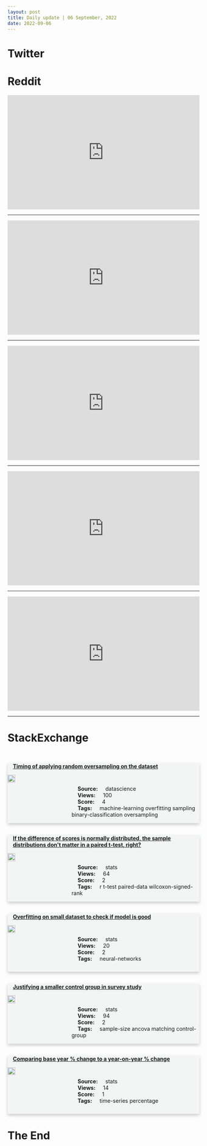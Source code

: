 ```yaml
---
layout: post
title: Daily update | 06 September, 2022
date: 2022-09-06
---
```


<script async src="https://platform.twitter.com/widgets.js" charset="utf-8"></script>


<script src='https://storage.ko-fi.com/cdn/scripts/overlay-widget.js'></script>
<script>
  kofiWidgetOverlay.draw('themldojo', {
    'type': 'floating-chat',
    'floating-chat.donateButton.text': 'Support me',
    'floating-chat.donateButton.background-color': '#f45d22',
    'floating-chat.donateButton.text-color': '#fff'
  });
</script>

# Twitter 

<blockquote class="twitter-tweet"><a href="https://twitter.com/nytimes/status/1566658658083262464"></a></blockquote>

<blockquote class="twitter-tweet"><a href="https://twitter.com/AJEnglish/status/1566607048577531905"></a></blockquote>

<blockquote class="twitter-tweet"><a href="https://twitter.com/KirkDBorne/status/1566614132719247365"></a></blockquote>

<blockquote class="twitter-tweet"><a href="https://twitter.com/EU_Commission/status/1566739303333502976"></a></blockquote>

<blockquote class="twitter-tweet"><a href="https://twitter.com/freeCodeCamp/status/1566743194137665537"></a></blockquote>

<blockquote class="twitter-tweet"><a href="https://twitter.com/DeepLearningAI_/status/1566803344072507393"></a></blockquote>

<blockquote class="twitter-tweet"><a href="https://twitter.com/huggingface/status/1566764278379585536"></a></blockquote>

<blockquote class="twitter-tweet"><a href="https://twitter.com/huggingface/status/1566795695394377729"></a></blockquote>

<blockquote class="twitter-tweet"><a href="https://twitter.com/arXiv_Daily/status/1566639101218291712"></a></blockquote>

<blockquote class="twitter-tweet"><a href="https://twitter.com/arXiv_Daily/status/1566805194016702464"></a></blockquote>

# Reddit 

<iframe id="reddit-embed" src="https://www.redditmedia.com/r/datascience/comments/x6i6w3/big_brain_time?ref_source=embed&amp;ref=share&amp;embed=true" sandbox="allow-scripts allow-same-origin allow-popups" style="border: none;" height="300" width="100%" scrolling="yes"></iframe>
<hr style="width:100%;text-align:left;margin-left:0">
<iframe id="reddit-embed" src="https://www.redditmedia.com/r/datascience/comments/x6ji1j/happy_meme_monday?ref_source=embed&amp;ref=share&amp;embed=true" sandbox="allow-scripts allow-same-origin allow-popups" style="border: none;" height="300" width="100%" scrolling="yes"></iframe>
<hr style="width:100%;text-align:left;margin-left:0">
<iframe id="reddit-embed" src="https://www.redditmedia.com/r/MachineLearning/comments/x6gppu/p_cozy_auto_texture_a_blender_addon_that_allows?ref_source=embed&amp;ref=share&amp;embed=true" sandbox="allow-scripts allow-same-origin allow-popups" style="border: none;" height="300" width="100%" scrolling="yes"></iframe>
<hr style="width:100%;text-align:left;margin-left:0">
<iframe id="reddit-embed" src="https://www.redditmedia.com/r/MachineLearning/comments/x6k5bm/n_stable_diffusion_image_variations_released?ref_source=embed&amp;ref=share&amp;embed=true" sandbox="allow-scripts allow-same-origin allow-popups" style="border: none;" height="300" width="100%" scrolling="yes"></iframe>
<hr style="width:100%;text-align:left;margin-left:0">
<iframe id="reddit-embed" src="https://www.redditmedia.com/r/dataengineering/comments/x6mbt3/whats_the_best_paid_courses_to_prepare_for_de_and?ref_source=embed&amp;ref=share&amp;embed=true" sandbox="allow-scripts allow-same-origin allow-popups" style="border: none;" height="300" width="100%" scrolling="yes"></iframe>
<hr style="width:100%;text-align:left;margin-left:0">

<style>
.card {
box-shadow: 0 4px 8px 0 rgba(0,0,0,0.2);
transition: 0.3s;
width: 100%;
background-color: #F3F4F4;
}
p{
    margin-left:  3em;
    padding-top: 1em;
}
.part2{
    display: grid;
    grid-template-columns: 1fr 3fr;
}
h4{
    margin: 1em;
}

.card:hover {
box-shadow: 0 8px 16px 0 rgba(0,0,0,0.2);
}
b {
padding: 2px 16px;
}
</style>
  
# StackExchange 


  <br>
  <div class="card">
  <h4><a href='https://datascience.stackexchange.com/questions/114101/timing-of-applying-random-oversampling-on-the-dataset'>Timing of applying random oversampling on the dataset</a></h4> 
  <div class="part2">
      <img src="https://cdn.sstatic.net/Sites/datascience/Img/apple-touch-icon@2.png?v=1c36463984b3" alt="Img missing!" style="width:40%">
      <p><b>Source:</b> datascience<br><b>Views:</b> 100<br><b>Score:</b> 4<br><b>Tags:</b> <span class="badge badge-dark">machine-learning</span> <span class="badge badge-dark">overfitting</span> <span class="badge badge-dark">sampling</span> <span class="badge badge-dark">binary-classification</span> <span class="badge badge-dark">oversampling</span></p> 
  </div>
  </div>
      
  <br>
  <div class="card">
  <h4><a href='https://stats.stackexchange.com/questions/587760/if-the-difference-of-scores-is-normally-distributed-the-sample-distributions-do'>If the difference of scores is normally distributed, the sample distributions don&#39;t matter in a paired t-test, right?</a></h4> 
  <div class="part2">
      <img src="https://cdn.sstatic.net/Sites/stats/Img/apple-touch-icon@2.png?v=344f57aa10cc" alt="Img missing!" style="width:40%">
      <p><b>Source:</b> stats<br><b>Views:</b> 64<br><b>Score:</b> 2<br><b>Tags:</b> <span class="badge badge-dark">r</span> <span class="badge badge-dark">t-test</span> <span class="badge badge-dark">paired-data</span> <span class="badge badge-dark">wilcoxon-signed-rank</span></p> 
  </div>
  </div>
      
  <br>
  <div class="card">
  <h4><a href='https://stats.stackexchange.com/questions/587762/overfitting-on-small-dataset-to-check-if-model-is-good'>Overfitting on small dataset to check if model is good</a></h4> 
  <div class="part2">
      <img src="https://cdn.sstatic.net/Sites/stats/Img/apple-touch-icon@2.png?v=344f57aa10cc" alt="Img missing!" style="width:40%">
      <p><b>Source:</b> stats<br><b>Views:</b> 20<br><b>Score:</b> 2<br><b>Tags:</b> <span class="badge badge-dark">neural-networks</span></p> 
  </div>
  </div>
      
  <br>
  <div class="card">
  <h4><a href='https://stats.stackexchange.com/questions/587745/justifying-a-smaller-control-group-in-survey-study'>Justifying a smaller control group in survey study</a></h4> 
  <div class="part2">
      <img src="https://cdn.sstatic.net/Sites/stats/Img/apple-touch-icon@2.png?v=344f57aa10cc" alt="Img missing!" style="width:40%">
      <p><b>Source:</b> stats<br><b>Views:</b> 94<br><b>Score:</b> 2<br><b>Tags:</b> <span class="badge badge-dark">sample-size</span> <span class="badge badge-dark">ancova</span> <span class="badge badge-dark">matching</span> <span class="badge badge-dark">control-group</span></p> 
  </div>
  </div>
      
  <br>
  <div class="card">
  <h4><a href='https://stats.stackexchange.com/questions/587753/comparing-base-year-change-to-a-year-on-year-change'>Comparing base year % change to a year-on-year % change</a></h4> 
  <div class="part2">
      <img src="https://cdn.sstatic.net/Sites/stats/Img/apple-touch-icon@2.png?v=344f57aa10cc" alt="Img missing!" style="width:40%">
      <p><b>Source:</b> stats<br><b>Views:</b> 14<br><b>Score:</b> 1<br><b>Tags:</b> <span class="badge badge-dark">time-series</span> <span class="badge badge-dark">percentage</span></p> 
  </div>
  </div>
      
# The End